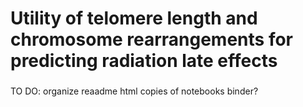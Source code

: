# Utility of telomere length and chromosome rearrangements for predicting radiation late effects

### 

TO DO:
organize reaadme
html copies of notebooks
binder?
